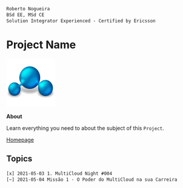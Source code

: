 ```
Roberto Nogueira  
BSd EE, MSd CE
Solution Integrator Experienced - Certified by Ericsson
```
# Project Name

![project image](images/project.png)

**About**

Learn everything you need to about the subject of this `Project`.

[Homepage](https://project.com)

## Topics
```
[x] 2021-05-03 1. MultiCloud Night #004
[~] 2021-05-04 Missão 1 - O Poder do MultiCloud na sua Carreira 
```
